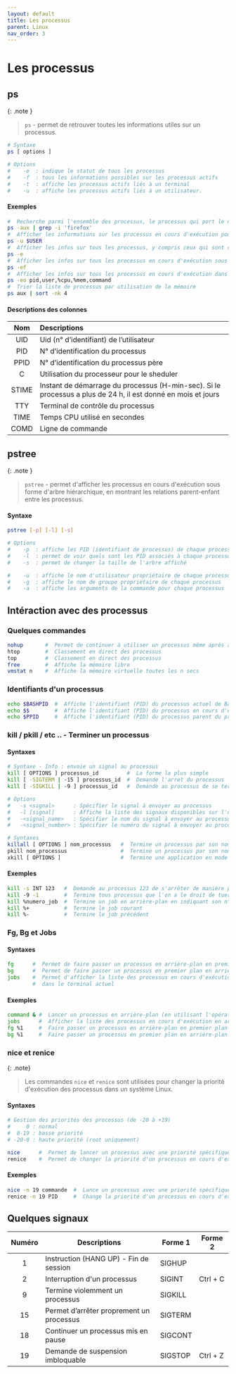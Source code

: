 ```yaml
---
layout: default
title: Les processus
parent: Linux
nav_order: 3
---
```


# Les processus

## ps

{: .note }

> `ps` - permet de retrouver toutes les informations utiles sur un processus.

```bash
# Syntaxe
ps [ options ]

# Options
#    -e  : indique le statut de tous les processus
#    -f  : tous les informations possibles sur les processus actifs
#    -t  : affiche les processus actifs liés à un terminal
#    -u  : affiche les processus actifs liés à un utilisateur.
```

#### Exemples

```bash
#  Recherche parmi l'ensemble des processus, le processus qui port le nom 'firefox'
ps -aux | grep -i 'firefox'
#  Afficher les informations sur les processus en cours d'exécution pour l'utilisateur courant
ps -u $USER
#  Afficher les infos sur tous les processus, y compris ceux qui sont cachés
ps -e
#  Afficher les infos sur tous les processus en cours d'exécution sous forme de liste détaillée
ps -ef
#  Afficher les infos sur tous les processus en cours d'exécution dans un format spécifique
ps -eo pid,user,%cpu,%mem,command
#  Trier la liste de processus par utilisation de la mémoire
ps aux | sort -nk 4
```

#### Descriptions des colonnes

|  Nom  | Descriptions                                                                                                 |
| :---: | :----------------------------------------------------------------------------------------------------------- |
|  UID  | Uid (n° d’identifiant) de l’utilisateur                                                                      |
|  PID  | N° d’identification du processus                                                                             |
| PPID  | N° d’identification du processus père                                                                        |
|   C   | Utilisation du processeur pour le sheduler                                                                   |
| STIME | Instant de démarrage du processus (H-min-sec). Si le processus a plus de 24 h, il est donné en mois et jours |
|  TTY  | Terminal de contrôle du processus                                                                            |
| TIME  | Temps CPU utilisé en secondes                                                                                |
| COMD  | Ligne de commande                                                                                            |

## pstree

{: .note }

> `pstree` - permet d'afficher les processus en cours d'exécution sous forme d'arbre hiérarchique, en montrant les relations parent-enfant entre les processus.

#### Syntaxe

```bash
pstree [-p] [-l] [-s]

# Options
#    -p  : affiche les PID (identifiant de processus) de chaque processus dans l'arbre
#    -l  : permet de voir quels sont les PID associés à chaque processus dans l'arbre
#    -s  : permet de changer la taille de l'arbre affiché

#    -u  : affiche le nom d'utilisateur propriétaire de chaque processus
#    -g  : affiche le nom de groupe propriétaire de chaque processus
#    -a  : affiche les arguments de la commande pour chaque processus
```

## Intéraction avec des processus

### Quelques commandes

```bash
nohup       #  Permet de continuer à utiliser un processus même après avoir fermé le terminal.
htop        #  Classement en direct des processus
top         #  Classement en direct des processus
free        #  Affiche la mémoire libre
vmstat n    #  Affiche la mémoire virtuelle toutes les n secs
```

### Identifiants d'un processus

```bash
echo $BASHPID  #  Affiche l'identifiant (PID) du processus actuel de Bash.
echo $$        #  Affiche l'identifiant (PID) du processus en cours d'exécution.
echo $PPID     #  Affiche l'identifiant (PID) du processus parent du processus en cours d'exécution.
```

### kill / pkill / etc .. - Terminer un processus

#### Syntaxes

```bash
# Syntaxe - Info : envoie un signal au processus
kill [ OPTIONS ] processus_id         #  La forme la plus simple
kill [ -SIGTERM | -15 ] processus_id  #  Demande l'arret du processus
kill [ -SIGKILL | -9 ] processus_id   #  Demande au processus de se terminer

# Options
#   -s <signal>      : Spécifier le signal à envoyer au processus
#   -l [signal]      : Affiche la liste des signaux disponibles sur l'os et leut numéro associé.
#   -<signal_name>   : Spécifier le nom du signal à envoyer au processus
#   -<signal_number> : Spécifier le numéro du signal à envoyer au processus
```

```bash
# Syntaxes
killall [ OPTIONS ] nom_processus   #  Termine un processus par son nom
pkill nom_processus                 #  Termine un processus par son nom
xkill [ OPTIONS ]                   #  Termine une application en mode graphique
```

#### Exemples

```bash
kill -s INT 123   #  Demande au processus 123 de s'arrêter de manière propre
kill ­-9 -­1        #  Termine tous processus que l'on a le droit de tuer
kill %numero_job  #  Termine un job en arrière-plan en indiquant son n° de job
kill %+           #  Termine le job courant
kill %-           #  Termine le job précédent
```

### Fg, Bg et Jobs

#### Syntaxes

```bash
fg      #  Permet de faire passer un processus en arrière-plan en premier plan
bg      #  Permet de faire passer un processus en premier plan en arrière-plan (et donc le réveiller)
jobs    #  Permet d'afficher la liste des processus en cours d'exécution en arrière-plan
        #  dans le terminal actuel
```

#### Exemples

```bash
command & #  Lancer un processus en arrière-plan (en utilisant l'opérateur &)
jobs      #  Afficher la liste des processus en cours d'exécution en arrière-plan
fg %1     #  Faire passer un processus en arrière-plan en premier plan (fg suivi de l'id du processus)
bg %1     #  Faire passer un processus en premier plan en arrière-plan (bg suivi de l'id du processus)
```

### nice et renice

{: .note}

> Les commandes `nice` et `renice` sont utilisées pour changer la priorité d'exécution des processus dans un système Linux.

#### Syntaxes

```bash
# Gestion des priorités des processus (de -20 à +19)
#     0 : normal
#  0-19 : basse priorité
# -20-0 : haute priorité (root uniquement)

nice      #  Permet de lancer un processus avec une priorité spécifique. (Par défaut la priorité est de 0)
renice    #  Permet de changer la priorité d'un processus en cours d'exécution.
```

#### Exemples

```bash
nice -n 19 commande  #  Lance un processus avec une priorité spécifique
renice -n 19 PID     #  Change la priorité d'un processus en cours d'exécution (priorité suivi du pid)
```

## Quelques signaux

| Numéro | Descriptions                             | Forme 1 | Forme 2  |
| :----: | ---------------------------------------- | ------- | -------- |
|   1    | Instruction (HANG UP) - Fin de session   | SIGHUP  |          |
|   2    | Interruption d'un processus              | SIGINT  | Ctrl + C |
|   9    | Termine violemment un processus          | SIGKILL |          |
|   15   | Permet d’arrêter proprement un processus | SIGTERM |          |
|   18   | Continuer un processus mis en pause      | SIGCONT |          |
|   19   | Demande de suspension imbloquable        | SIGSTOP | Ctrl + Z |

